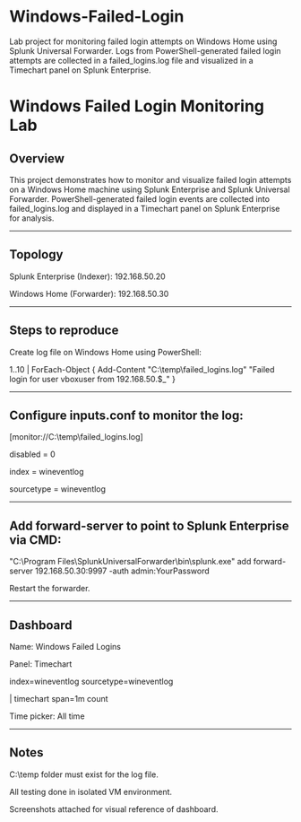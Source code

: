 # Windows-Failed-Login
Lab project for monitoring failed login attempts on Windows Home using Splunk Universal Forwarder. Logs from PowerShell-generated failed login attempts are collected in a failed_logins.log file and visualized in a Timechart panel on Splunk Enterprise.

# Windows Failed Login Monitoring Lab

## Overview
This project demonstrates how to monitor and visualize failed login attempts on a Windows Home machine using Splunk Enterprise and Splunk Universal Forwarder. PowerShell-generated failed login events are collected into failed_logins.log and displayed in a Timechart panel on Splunk Enterprise for analysis.

---

## Topology

Splunk Enterprise (Indexer): 192.168.50.20

Windows Home (Forwarder): 192.168.50.30

---

## Steps to reproduce

Create log file on Windows Home using PowerShell:

1..10 | ForEach-Object { Add-Content "C:\temp\failed_logins.log" "Failed login for user vboxuser from 192.168.50.$_" }

---

## Configure inputs.conf to monitor the log:

[monitor://C:\temp\failed_logins.log]

disabled = 0

index = wineventlog

sourcetype = wineventlog

---

## Add forward-server to point to Splunk Enterprise via CMD:

"C:\Program Files\SplunkUniversalForwarder\bin\splunk.exe" add forward-server 192.168.50.30:9997 -auth admin:YourPassword


Restart the forwarder.

---

## Dashboard

Name: Windows Failed Logins

Panel: Timechart

index=wineventlog sourcetype=wineventlog


| timechart span=1m count


Time picker: All time

---

## Notes

C:\temp folder must exist for the log file.

All testing done in isolated VM environment.

Screenshots attached for visual reference of dashboard.
